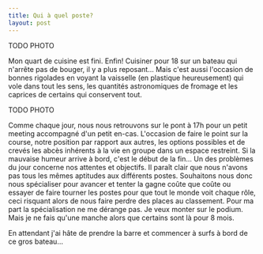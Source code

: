 ```yaml
---
title: Qui à quel poste?
layout: post
---
```


TODO PHOTO

Mon quart de cuisine est fini. Enfin! Cuisiner pour 18 sur un bateau qui n'arrête pas de bouger, il y a plus reposant... Mais c'est aussi l'occasion de bonnes rigolades en voyant la vaisselle (en plastique heureusement) qui vole dans tout les sens, les quantités astronomiques de fromage et les caprices de certains qui conservent tout.

TODO PHOTO

Comme chaque jour, nous nous retrouvons sur le pont à 17h pour un petit meeting accompagné d'un petit en-cas. L'occasion de faire le point sur la course, notre position par rapport aux autres, les options possibles et de crevés les abcès inhérents à la vie en groupe dans un espace restreint. Si la mauvaise humeur arrive à bord, c'est le début de la fin... Un des problèmes du jour concerne nos attentes et objectifs. Il paraît clair que nous n'avons pas tous les mêmes aptitudes aux différents postes. Souhaitons nous donc nous spécialiser pour avancer et tenter la gagne coûte que coûte ou essayer de faire tourner les postes pour que tout le monde voit chaque rôle, ceci risquant alors de nous faire perdre des places au classement. Pour ma part la spécialisation ne me dérange pas. Je veux monter sur le podium. Mais je ne fais qu'une manche alors que certains sont là pour 8 mois.

En attendant j'ai hâte de prendre la barre et commencer à surfs à bord de ce gros bateau...
